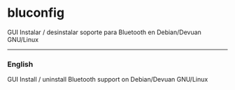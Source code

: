 # bluconfig

GUI Instalar / desinstalar soporte para Bluetooth en Debian/Devuan GNU/Linux

<hr>

### English

GUI Install / uninstall Bluetooth support on Debian/Devuan GNU/Linux

